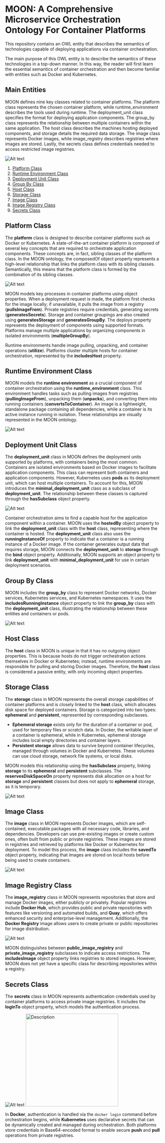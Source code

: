 # MOON: A Comprehensive Microservice Orchestration Ontology For Container Platforms

This repository contains an OWL entity that describes the semantics of technologies capable of deploying applications via container orchestration.

The main purpose of this OWL entity is to describe the semantics of these technologies in a top-down manner. In this way, the reader will first learn the essential semantics of container orchestration and then become familiar with entities such as Docker and Kubernetes.


## Main Entities
MOON defines nine key classes related to container platforms. The platform class represents the chosen container platform, while runtime_environment describes the tools used during runtime. The deployment_unit class specifies the format for deploying application components. The group_by class represents the relationship between multiple containers within the same application. The host class describes the machines hosting deployed components, and storage details the required data storage. The image class represents Docker images, while image_registry describes registries where images are stored. Lastly, the secrets class defines credentials needed to access restricted image registries.

![Alt text](./main-entities.jpg)

1. [Platform Class](#platform-class)
2. [Runtime Environment Class](#runtime-environment-class)
3. [Deployment Unit Class](#deployment-unit-class)
4. [Group By Class](#group-by-class)
5. [Host Class](#host-class)
6. [Storage Class](#storage-class)
7. [Image Class](#image-class)
8. [Image Registry Class](#image-registry-class)
9. [Secrets Class](#secrets-class)

## Platform Class
The **platform** class is designed to describe container platforms such as Docker or Kubernetes. A state-of-the-art container platform is composed of several key concepts that are required to orchestrate application components. These concepts are, in fact, sibling classes of the platform class. In the MOON ontology, the composedOf object property represents a high-level relationship that links the platform class with its sibling classes. Semantically, this means that the platform class is formed by the combination of its sibling classes.

![Alt text](./platform-class.jpg)

MOON models key processes in container platforms using object properties. When a deployment request is made, the platform first checks for the image locally; if unavailable, it pulls the image from a registry (**pullsImageFrom**). Private registries require credentials, generating secrets (**generatesSecrets**). Storage and container groupings are also created using **generatesStorage** and **generatesGroupBy**. The deploys property represents the deployment of components using supported formats. Platforms manage multiple applications by organizing components in isolated environments (**multipleGroupBy**).

Runtime environments handle image pulling, unpacking, and container operations (**utilize**). Platforms cluster multiple hosts for container orchestration, represented by the **includesHost** property.

## Runtime Environment Class
MOON models the **runtime environment** as a crucial component of container orchestration using the **runtime_environment** class. This environment handles tasks such as pulling images from registries (**pullingImageFrom**), unpacking them (**unpacks**), and converting them into running containers (**convertsToContainer**). An image is a lightweight, standalone package containing all dependencies, while a container is its active instance running in isolation. These relationships are visually represented in the MOON ontology.

![Alt text](./runtime-environment-class.jpg)


## Deployment Unit Class
The **deployment_unit** class in MOON defines the deployment units supported by platforms, with containers being the most common. Containers are isolated environments based on Docker images to facilitate application components. This class can represent both containers and application components. However, Kubernetes uses **pods** as its deployment unit, which can host multiple containers. To account for this, MOON introduces the **minimal_deployment_unit** class as a subclass of **deployment_unit**. The relationship between these classes is captured through the **hasSubclass** object property.

![Alt text](./deployment-unit-class.jpg)

Container orchestration aims to find a capable host for the application component within a container. MOON uses the **hostedBy** object property to link the **deployment_unit** class with the **host** class, representing where the container is hosted. The **deployment_unit** class also uses the **runningInstanceOf** property to indicate that a container is a running instance of a Docker image. If the container generates output data that requires storage, MOON connects the **deployment_unit** to **storage** through the **bind** object property. Additionally, MOON supports an object property to link **deployment_unit** with **minimal_deployment_unit** for use in certain deployment scenarios.

## Group By Class
MOON includes the **group_by** class to represent Docker networks, Docker services, Kubernetes services, and Kubernetes namespaces. It uses the **includesRunningInstance** object property to link the **group_by** class with the **deployment_unit** class, illustrating the relationship between these entities and containers or pods.

![Alt text](./group-by-class.jpg)

## Host Class
The **host** class in MOON is unique in that it has no outgoing object properties. This is because hosts do not trigger orchestration actions themselves in Docker or Kubernetes; instead, runtime environments are responsible for pulling and storing Docker images. Therefore, the **host** class is considered a passive entity, with only incoming object properties.


## Storage Class
The **storage** class in MOON represents the overall storage capabilities of container platforms and is closely linked to the **host** class, which allocates disk space for deployed containers. Storage is categorized into two types: **ephemeral** and **persistent**, represented by corresponding subclasses.  

- **Ephemeral storage** exists only for the duration of a container or pod, used for temporary files or scratch data. In Docker, the writable layer of a container is ephemeral, while in Kubernetes, ephemeral storage includes local empty directories and container layers.  
- **Persistent storage** allows data to survive beyond container lifecycles, managed through volumes in Docker and Kubernetes. These volumes can use cloud storage, network file systems, or local disks.  

MOON models this relationship using the **hasSubclass** property, linking **storage** to its **ephemeral** and **persistent** subclasses. The **reservesDiskSpaceOn** property represents disk allocation on a host for **storage** and **persistent** classes but does not apply to **ephemeral** storage, as it is temporary.

![Alt text](./storage-class.jpg)

## Image Class
The **image** class in MOON represents Docker images, which are self-contained, executable packages with all necessary code, libraries, and dependencies. Developers can use pre-existing images or create custom ones, often built from public or private registries. These images are stored in registries and retrieved by platforms like Docker or Kubernetes for deployment. To model this process, the **image** class includes the **savedTo** object property, indicating that images are stored on local hosts before being used to create containers.

![Alt text](./image-class.jpg)

## Image Registry Class
The **image_registry** class in MOON represents repositories that store and manage Docker images, either publicly or privately. Popular registries include **Docker Hub**, which provides public and private repositories with features like versioning and automated builds, and **Quay**, which offers enhanced security and enterprise-level management. Additionally, the **Docker Registry** image allows users to create private or public repositories for image distribution.  

![Alt text](./image-registry-class.jpg)

MOON distinguishes between **public_image_registry** and **private_image_registry** subclasses to indicate access restrictions. The **includesImage** object property links registries to stored images. However, MOON does not yet have a specific class for describing repositories within a registry.

## Secrets Class

The **secrets** class in MOON represents authentication credentials used by container platforms to access private image registries. It includes the **loginTo** object property, which models the authentication process.

![Alt text](./secrets-class.jpg)
<img src="secrets-class.jpg" alt="Description" width="300"/>

In **Docker**, authentication is handled via the `docker login` command before orchestration begins, while **Kubernetes** uses declarative secrets that can be dynamically created and managed during orchestration. Both platforms store credentials in Base64-encoded format to enable secure **push** and **pull** operations from private registries.